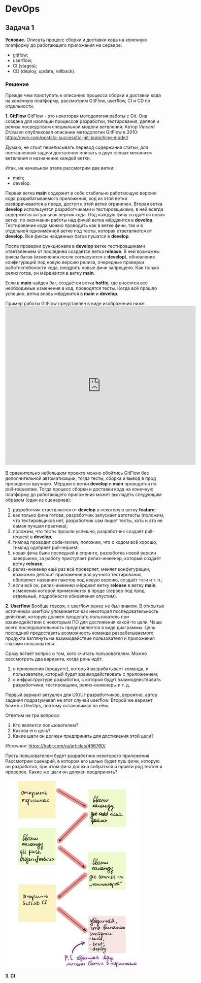 # DevOps 

## Задача 1

**Условие.** Описать процесс сборки и доставки кода на конечную платформу до работающего приложения на сервере:
- gitflow;
- userflow;
- CI (stages);
- CD (deploy, update, rollback).

### Решение

Прежде чем приступать к описанию процесса сборки и доставки кода на конечную платформу, рассмотрим GitFlow, userflow, CI и CD по отдельности.

**1. GitFlow**
GitFlow - это некоторая методология работы с Git. Она создана для изоляции процессов разработки, тестирования, деплоя и релиза посредством специальной модели ветвления. Автор *Vincent Driessen* опубликовал описание методологии GitFlow в 2010: https://nvie.com/posts/a-successful-git-branching-model/

Думаю, не стоит переписывать перевод содержания статьи, для поставленной задачи достаточно описать в двух словах механизм ветвления и назначение каждой ветки.

Итак, на начальном этапе рассмотрим две ветки:
- main;
- develop.

Первая ветка **main** содержит в себе стабильно работающую версию кода разрабатываемого приложения, код из этой ветки разворачивается в проде, доступ к этой ветке ограничен. Вторая ветка **develop** используется разработчиками и тестировщиками, в ней всегда содержится актуальная версия кода. Под каждую фичу создаётся новая ветка, по окончании работы над фичей ветка мёрджится в **develop**. Тестирование кода можно проводить как в ветке фичи, так и в отдельной одноимённой ветке под тесты, которая ответвляется от **develop**. Все фиксы найденных багов пушатся в **develop**. 

После проверки функционала в **develop** ветке тестировщиками ответвлением от последней создаётся ветка **release**. В ней возможны фиксы багов (изменения после согласуются с **develop**), обновление конфигураций под новую версию релиза, очередные проверки работоспобоности кода, внедрять новые фичи запрещено. Как только релиз готов, он мёрджится в ветку **main**. 

Если в **main** найден баг, создаётся ветка **hotfix**, где вносятся все необходимые изменения в код, проводятся тесты. Когда всё прошло успешно, ветка вновь мёрджится в **main** и **develop**. 

Пример работы GitFlow представлен в виде изображения ниже.
<embed src="https://nvie.com/files/Git-branching-model.pdf" width="600" height="500" type="application/pdf">

В сравнительно небольшом проекте можно обойтись GitFlow без дополнительной автоматизации, тогда тесты, сборка и вывод в прод проводятся вручную. Мёрджи в ветки **develop** и **main** проводятся по pull-requestам. Тогда процесс сборки и доставки кода на конечную платформу до работающего приложения может выглядеть следующим образом (один из сценариев):
1. разработчик ответвляется от **develop** в некоторую ветку **feature**;
2. как только фича готова, разработчик запускает автотесты (положим, что тестировщиков нет, разработчик сам пишет тесты, хоть и это не самая лучшая практика);
3. положим, что тесты прошли успешно, разработчик создаёт pull-request в **develop**;
4. тимлид проводит code-review, положим, что с кодом всё хорошо, тимлид одобряет pull-request;
5. новая фича была последней в спринте, разработка новой версии завершена, за работу приступает релиз-инженер, который создаёт ветку **release**;
6. релиз-инженер ещё раз всё проверяет, меняет конфигурации, возможно деплоит приложение для ручного тестирования, обновляет названия пакетов под новую версию, создаёт тэги и т. п.;
7. если всё ок, релиз-инженер мёрджит ветку **release** в ветку **main**, изменения которой применяются в проде (сервер под прод отдельный, подробности обновления опустим).

**2. Userflow**
Вообще говоря, с userflow ранее не был знаком. В открытых источниках userflow упоминается как некоторая последовательность действий, которую должен проделать пользователь при взаимодействии с некоторым ПО для достижения какой-то цели. Чаще всего последовательность представляется в виде диаграммы. Цель последней предоставить возможность команде разрабатываемого продукта взглянуть на взаимодействие пользователя и приложения глазами пользователя.

Сразу встаёт вопрос о том, кого считать пользователем. Можно рассмотреть два варианта, когда речь идёт:
1. о приложении (продукте), который разрабатывает команда, и пользователе, который будет взаимодействовать с приложением;
2. о инфраструктуре разработки, с которой будут взаимодействовать разработчики, тестировщики, релиз-инженеры и т. д.

Первый вариант актуален для UX/UI-разработчиков, вероятно, автор задания подразумевал не этот случай userflow. Второй же вариант ближе к DevOps, поэтому остановимся на нём.

Ответим на три вопроса:
1. Кто является пользователем?
2. Какова его цель?
3. Какие шаги он должен предпринять для достижения этой цели?

*Источник:* https://habr.com/ru/articles/496760/

Пусть пользователем будет разработчик некоторого приложения. Рассмотрим сценарий, в котором его целью будет пуш фичи, которую он разработал, при этом фича должна собраться и пройти ряд тестов и проверок. Какие же шаги он должен предпринять? 

![Userflow example](img/Userflow.png)

**3. CI**

